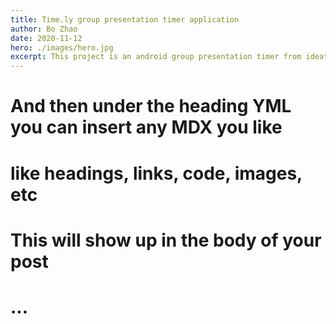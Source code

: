 ```yaml
---
title: Time.ly group presentation timer application
author: Bo Zhao
date: 2020-11-12
hero: ./images/hero.jpg
excerpt: This project is an android group presentation timer from ideation to high fidelity prototype.
---
```

# And then under the heading YML you can insert any MDX you like
# like headings, links, code, images, etc
# This will show up in the body of your post
# ...
